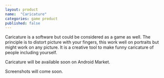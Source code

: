 ```yaml
---
layout: product
name:  "Caricature"
categories: game product
published: false
---
```


Caricature is a software but could be considered as a game as well. The principle is to distort picture with your fingers, this work well on portraits but might work on any picture. It is a creative tool to make funny caricature of people including yourself.

Caricature will be available soon on Android Market.

<div class="alert alert-danger" role="alert">
	<p>Screenshots will come soon.</p>
</div>